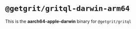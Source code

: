# `@getgrit/gritql-darwin-arm64`

This is the **aarch64-apple-darwin** binary for `@getgrit/gritql`
